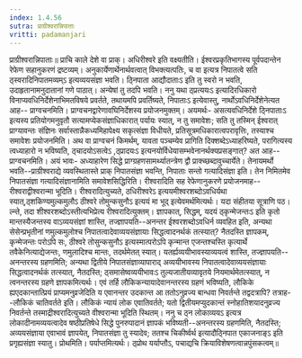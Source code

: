 ```yaml
---
index: 1.4.56
sutra: प्राग्रीश्वरान्निपाताः
vritti: padamanjari
---
```


 प्राग्रीश्वरान्निपाताः॥ प्राचि काले देशे वा प्राक्। अधिरीश्वरे इति वक्ष्यतीति। ईश्वरप्रकृतिभागस्य पूर्वपदान्तेन रेफेण सहानुकरणं द्रष्टव्यम्। अनुकार्येणार्थेनार्थवत्वात् विभक्त्यत्पतिः, च वा इत्यत्र निपातत्वे सति ठ्स्वरादिनिपातमव्यम्ऽ इत्यव्ययसंज्ञा भवति। ठ्निपाता आद्यौदाताःऽ इति तु स्वरो न भवति, उदाहृतानामनुदातानां गणे पाठात्। अन्येषां तु तदपि भवति। ननु यथा ठ्प्रत्ययःऽ इत्यादिरधिकारो विनाप्यवधिनिर्देशेनाभिमतविषये प्रवर्तते, तथायमपि प्रवर्तिष्यते, निपाताःऽ इत्येवास्तु, नार्थोऽवधिनिर्देशेनेत्यत आह-- प्राग्वचनमिति। प्राग्वचनद्वारेणावघिनिर्देशस्य प्रयोजनमुक्तम्। अयमर्थः- असत्यवधिनिर्देशे ठ्निपाताःऽ इत्यस्य प्रतियोगमनुवृतौ सत्यामप्येकसंज्ञाधिकारात् पर्यायः स्यात्, न तु समावेशः; सति तु तस्मिन् ईश्वरात् प्राग्यावन्तः संज्ञिनः सर्वास्तान्नैकध्यमिहापेक्ष्य सकृत्संज्ञा विधीयते, प्रतिसूत्रमधिकारात्वपरावृत्तिः, तस्याश्च समावेशः प्रयोजनमिति। अथ वा प्राग्वचनं किमर्थम्, यावता पञ्चम्येव प्रागिति दिक्शब्देऽध्याहरिष्यते, परागित्यस्य त्वध्याहारो न भविष्यति, ठ्चादयोऽसत्वेऽ ,ठ्प्रादयःऽ इत्यनयोर्विधेयासम्भवेनानर्थक्यप्रसङ्गात्? अत आह--प्राग्वचनमिति। अयं भावः- अध्याहारेण सिद्धे प्राग्ग्रहणसामर्थ्यातन्त्रेण द्वौ प्राक्च्छब्दावुच्चार्येते। तेनायमर्थो भवति--प्राग्रीश्वराद्ये व्यवस्थितास्ते प्राक् निपातसंज्ञा भवन्ति, निपाताः सन्तो गत्यादिसंज्ञा इति। तेन निमितमेव निपातसंज्ञा गत्यादिसंज्ञानामिति समावेशसिद्धिरिति। रीश्वरादिति सह रेफेणानुकरणे प्रयोजनमाह--रीश्वराद्वीश्वरान्मा भूदिति। रीश्वरादित्युच्यते, ठधिरीश्वरेऽ इत्ययमीश्वरशब्दोऽवधिर्यथा स्यात्,ठ्शकिण्यमुल्कमुलौऽ ठीश्वरे तोमुन्कसुनौऽ इत्ययं मा भूद् इत्येवमर्थमित्यर्थः। यदा संहीतया सूत्राणि पठ।ल्न्ते, तदा शीश्वरशब्दोऽस्तीत्यभिप्रेत्य रीश्वरादित्युक्तम्। ज्ञापकात्, सिद्धम्, यदयं ठ्कृन्मेजन्तःऽ इति कृतो मान्तस्यैजन्तस्य वाऽव्ययसंज्ञां शास्ति, तज्ज्ञापयति--अनन्तर ईश्वरशब्दोऽवधिर्न व्यवहित इति, अन्यथा सेसेन्प्रभृतीनां णमुल्कमुलोश्च निपातत्वादेवाव्ययसंज्ञायाः सिद्धत्वादनर्थकं तत्स्यात्? नैतदस्ति ज्ञापकम्, कृन्मेजन्तः परोऽपि सः, ठीश्वरे तोसुन्कसुनौऽ इत्यस्मात्परोऽपि कृन्मान्त एजन्तश्चस्ति कृत्यार्थे तवैकेनित्याद्येजन्तः, णमुलादिश्च मान्तः, तदर्थमेतत् स्यात्। यतर्ह्यव्ययीभावस्याव्ययत्वं शास्ति, तज्ज्ञापयति--अनन्तरस्य ग्रहणमिति; अन्यथा द्वितीये निपातसंज्ञाव्यापाराद् अव्ययीभावस्य निपातत्वादेवाव्ययसंज्ञायाः सिद्धत्वादनर्थकं तत्स्यात्, नैतदस्ति; ठ्समासेष्वव्ययीभावःऽ तुल्यजातीयव्यावृतये नियमार्थमेतत्स्यात्, न त्वनन्तरस्य ग्रहणे ज्ञापकमित्यर्थः। एवं तर्हि लौकिकन्यायादेवानन्तरस्य ग्रहणं भविष्यति, लौकिके ह्यएदकान्तात्प्रियं प्राप्यमनुव्रजेदिति य एवानन्तर उदकान्त आ ततोऽनुव्रज्य बान्धवा निवर्तन्ते तद्वदत्रापि? तत्राह--लौकिकं चातिवर्तते इति। लौकिकं न्यायं लोक एवातिवर्तते; यतो द्वितीयमप्युदकान्तं स्नोहातिशयादनुव्रज्य निवर्तन्ते तस्माद्रीश्वरादित्युच्यते वीश्वरान्मा भूदिति स्थितम्। ननु च ठ्न लोकाव्ययऽ इत्यत्र लोकादीनामव्ययत्वादेव षष्ठीप्रतिषेधे सिद्धे पुनरुपादानं ज्ञापकं भविष्यती--अनन्तरस्य ग्रहणमिति, नैतदस्ति; अव्ययसंज्ञाया एवाभावं ज्ञापयेत्, निपातसंज्ञा तु स्यादेव; ततश्च चिकीर्ष्वर्थ इत्यादौठ्निपात एकाजनाङ्ऽ इति प्रगृह्यसंज्ञा स्यातु। प्रोथमिति। पर्याप्तमित्यर्थः। ठ्प्रोथ यर्याप्तौऽ, पचाद्यचि क्रियाविशेषणत्वान्नपुंसकत्वम्॥